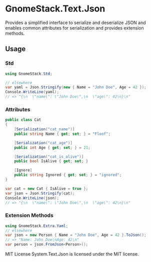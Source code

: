 # GnomeStack.Text.Json

Provides a simplified interface to serialize and deserialize
JSON and enables common attributes for serialization and provides
extension methods.

## Usage

### Std

```csharp
using GnomeStack.Std;

// elsewhere 
var yaml = Json.Stringify(new { Name = "John Doe", Age = 42 });
Console.WriteLine(yaml);
// => "{\n  \"name\": \"John Doe\",\n  \"age\": 42\n}\n"
```

### Attributes

```csharp
public class Cat
{
    [Serialization("cat_name")]
    public string Name { get; set; } = "Floof";

    [Serialization("cat_age")]
    public int Age { get; set; } = 21;

    [Serialization("cat_is_alive")]
    public bool IsAlive { get; set; }

    [Ignore]
    public string Ignored { get; set; } = "ignored";
}

var cat = new Cat { IsAlive = true };
var json = Json.Stringify(cat);
Console.WriteLine(json);
// => "{\n  \"name\": \"John Doe\",\n  \"age\": 42\n}\n"
```

### Extension Methods

```csharp
using GnomeStack.Extra.Yaml;
// elsewhere
var json = new Person { Name = "John Doe", Age = 42 }.ToJson();
// => "Name: John Doe\nAge: 42\n"
var person = json.FromJson<Person>();
```

MIT License
System.Text.Json is licensed under the MIT license.